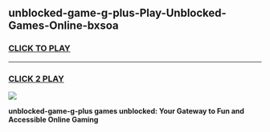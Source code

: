 
## unblocked-game-g-plus-Play-Unblocked-Games-Online-bxsoa
<h3>
<a href="https://premium76.site?title=unblocked-game-g-plus&ref=24A">CLICK TO PLAY</a></h3>
<hr>

<h3>
<a href="https://premium76.site?title=unblocked-game-g-plus&ref=24A">CLICK 2 PLAY</a>
  
</h3>

<a href="https://premium76.site?title=unblocked-game-g-plus&ref=24A"><img src="https://clearcache.store/games.png"></a>


**unblocked-game-g-plus games unblocked: Your Gateway to Fun and Accessible Online Gaming**
